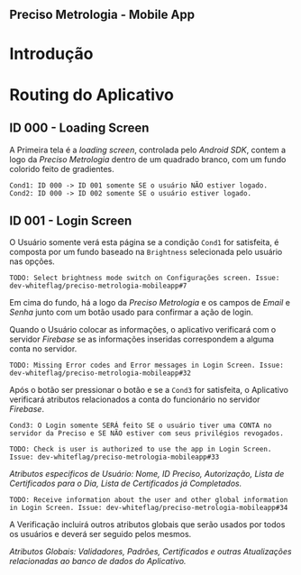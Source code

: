 ## Preciso Metrologia - Mobile App
# Introdução

# Routing do Aplicativo
## ID 000 - Loading Screen
A Primeira tela é a _loading screen_, controlada pelo _Android SDK_, contem a logo da _Preciso Metrologia_ dentro de um quadrado branco, com um fundo colorido feito de gradientes.

`Cond1: ID 000 -> ID 001 somente SE o usuário NÃO estiver logado. Cond2: ID 000 -> ID 002 somente SE o usuário estiver logado.`

## ID 001 - Login Screen
O Usuário somente verá esta página se a condição `Cond1` for satisfeita, é composta por um fundo baseado na `Brightness` selecionada pelo usuário nas opções.

`TODO: Select brightness mode switch on Configurações screen. Issue: dev-whiteflag/preciso-metrologia-mobileapp#7`

Em cima do fundo, há a logo da _Preciso Metrologia_ e os campos de _Email_ e _Senha_ junto com um botão usado para confirmar a ação de login.

Quando o Usuário colocar as informações, o aplicativo verificará com o servidor _Firebase_ se as informações inseridas correspondem a alguma conta no servidor.

`TODO: Missing Error codes and Error messages in Login Screen. Issue: dev-whiteflag/preciso-metrologia-mobileapp#32`

Após o botão ser pressionar o botão e se a `Cond3` for satisfeita, o Aplicativo verificará atributos relacionados a conta do funcionário no servidor _Firebase_.

`Cond3: O Login somente SERÁ feito SE o usuário tiver uma CONTA no servidor da Preciso e SE NÃO estiver com seus privilégios revogados.`

`TODO: Check is user is authorized to use the app in Login Screen. Issue: dev-whiteflag/preciso-metrologia-mobileapp#33`

_Atributos especificos de Usuário: Nome, ID Preciso, Autorização, Lista de Certificados para o Dia, Lista de Certificados já Completados._

`TODO: Receive information about the user and other global information in Login Screen. Issue: dev-whiteflag/preciso-metrologia-mobileapp#34`

A Verificação incluirá outros atributos globais que serão usados por todos os usuários e deverá ser seguido pelos mesmos.

_Atributos Globais: Validadores, Padrões, Certificados e outras Atualizações relacionadas ao banco de dados do Aplicativo._

